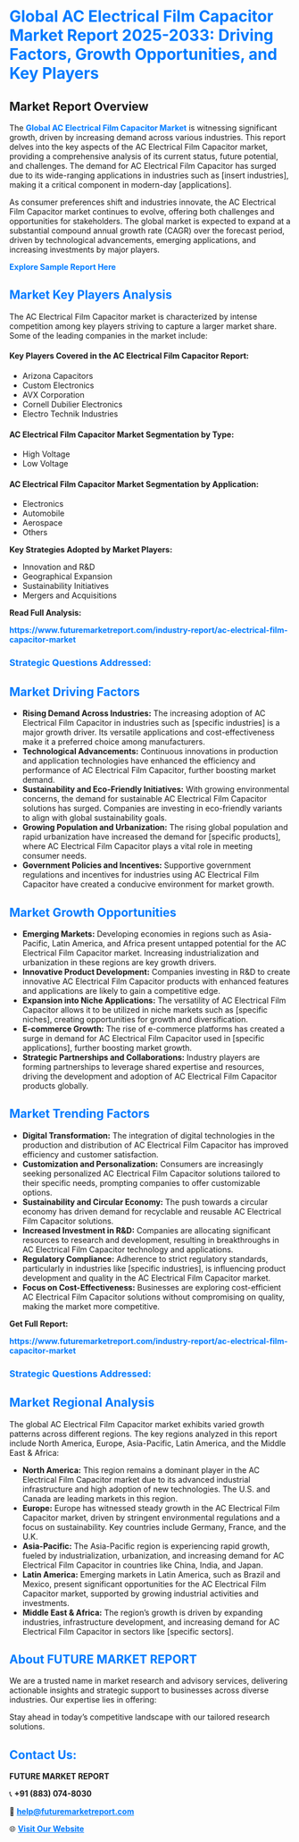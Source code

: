 <h1 style="color: #007BFF;">Global AC Electrical Film Capacitor Market Report 2025-2033: Driving Factors, Growth Opportunities, and Key Players</h1>

<section id="overview">
<h2>Market Report Overview</h2>
<p>The <a href="https://www.futuremarketreport.com/industry-report/ac-electrical-film-capacitor-market" style="color: #007BFF; text-decoration: none;"><strong>Global AC Electrical Film Capacitor Market</strong></a> is witnessing significant growth, driven by increasing demand across various industries. This report delves into the key aspects of the AC Electrical Film Capacitor market, providing a comprehensive analysis of its current status, future potential, and challenges. The demand for AC Electrical Film Capacitor has surged due to its wide-ranging applications in industries such as [insert industries], making it a critical component in modern-day [applications].</p>
<p>As consumer preferences shift and industries innovate, the AC Electrical Film Capacitor market continues to evolve, offering both challenges and opportunities for stakeholders. The global market is expected to expand at a substantial compound annual growth rate (CAGR) over the forecast period, driven by technological advancements, emerging applications, and increasing investments by major players.</p>
</section>

<section id="overview">
<p><a href="https://www.futuremarketreport.com/request-sample/reportId=76225" style="color: #007BFF; text-decoration: none;"><strong>Explore Sample Report Here</strong></a></p>
</section>

<section id="key-players">
<h2 style="color: #007BFF;">Market Key Players Analysis</h2>
<p>The AC Electrical Film Capacitor market is characterized by intense competition among key players striving to capture a larger market share. Some of the leading companies in the market include:</p>
<h4>Key Players Covered in the AC Electrical Film Capacitor Report:</h4>
<ul><li>Arizona Capacitors</li><li>Custom Electronics</li><li>AVX Corporation</li><li>Cornell Dubilier Electronics</li><li>Electro Technik Industries</li></ul>
<h4>AC Electrical Film Capacitor Market Segmentation by Type:</h4>
<ul><li>High Voltage</li><li>Low Voltage</li></ul>

<h4>AC Electrical Film Capacitor Market Segmentation by Application:</h4>
<ul><li>Electronics</li><li>Automobile</li><li>Aerospace</li><li>Others</li></ul>
<p><strong>Key Strategies Adopted by Market Players:</strong></p>
<ul>
<li>Innovation and R&D</li>
<li>Geographical Expansion</li>
<li>Sustainability Initiatives</li>
<li>Mergers and Acquisitions</li>
</ul>
</section>

<section>
<p><strong>Read Full Analysis: </strong></p><a href="https://www.futuremarketreport.com/industry-report/ac-electrical-film-capacitor-market" style="color: #007BFF; text-decoration: none;"><strong>https://www.futuremarketreport.com/industry-report/ac-electrical-film-capacitor-market</strong></a>
<h3 style="color: #007BFF;">Strategic Questions Addressed:</h3>
</section>

<section id="driving-factors">
<h2 style="color: #007BFF;">Market Driving Factors</h2>
<ul>
<li><strong>Rising Demand Across Industries:</strong> The increasing adoption of AC Electrical Film Capacitor in industries such as [specific industries] is a major growth driver. Its versatile applications and cost-effectiveness make it a preferred choice among manufacturers.</li>
<li><strong>Technological Advancements:</strong> Continuous innovations in production and application technologies have enhanced the efficiency and performance of AC Electrical Film Capacitor, further boosting market demand.</li>
<li><strong>Sustainability and Eco-Friendly Initiatives:</strong> With growing environmental concerns, the demand for sustainable AC Electrical Film Capacitor solutions has surged. Companies are investing in eco-friendly variants to align with global sustainability goals.</li>
<li><strong>Growing Population and Urbanization:</strong> The rising global population and rapid urbanization have increased the demand for [specific products], where AC Electrical Film Capacitor plays a vital role in meeting consumer needs.</li>
<li><strong>Government Policies and Incentives:</strong> Supportive government regulations and incentives for industries using AC Electrical Film Capacitor have created a conducive environment for market growth.</li>
</ul>
</section>

<section id="growth-opportunities">
<h2 style="color: #007BFF;">Market Growth Opportunities</h2>
<ul>
<li><strong>Emerging Markets:</strong> Developing economies in regions such as Asia-Pacific, Latin America, and Africa present untapped potential for the AC Electrical Film Capacitor market. Increasing industrialization and urbanization in these regions are key growth drivers.</li>
<li><strong>Innovative Product Development:</strong> Companies investing in R&D to create innovative AC Electrical Film Capacitor products with enhanced features and applications are likely to gain a competitive edge.</li>
<li><strong>Expansion into Niche Applications:</strong> The versatility of AC Electrical Film Capacitor allows it to be utilized in niche markets such as [specific niches], creating opportunities for growth and diversification.</li>
<li><strong>E-commerce Growth:</strong> The rise of e-commerce platforms has created a surge in demand for AC Electrical Film Capacitor used in [specific applications], further boosting market growth.</li>
<li><strong>Strategic Partnerships and Collaborations:</strong> Industry players are forming partnerships to leverage shared expertise and resources, driving the development and adoption of AC Electrical Film Capacitor products globally.</li>
</ul>
</section>

<section id="trending-factors">
<h2 style="color: #007BFF;">Market Trending Factors</h2>
<ul>
<li><strong>Digital Transformation:</strong> The integration of digital technologies in the production and distribution of AC Electrical Film Capacitor has improved efficiency and customer satisfaction.</li>
<li><strong>Customization and Personalization:</strong> Consumers are increasingly seeking personalized AC Electrical Film Capacitor solutions tailored to their specific needs, prompting companies to offer customizable options.</li>
<li><strong>Sustainability and Circular Economy:</strong> The push towards a circular economy has driven demand for recyclable and reusable AC Electrical Film Capacitor solutions.</li>
<li><strong>Increased Investment in R&D:</strong> Companies are allocating significant resources to research and development, resulting in breakthroughs in AC Electrical Film Capacitor technology and applications.</li>
<li><strong>Regulatory Compliance:</strong> Adherence to strict regulatory standards, particularly in industries like [specific industries], is influencing product development and quality in the AC Electrical Film Capacitor market.</li>
<li><strong>Focus on Cost-Effectiveness:</strong> Businesses are exploring cost-efficient AC Electrical Film Capacitor solutions without compromising on quality, making the market more competitive.</li>
</ul>
</section>

<section>
<p><strong>Get Full Report: </strong></p><a href="https://www.futuremarketreport.com/industry-report/ac-electrical-film-capacitor-market" style="color: #007BFF; text-decoration: none;"><strong>https://www.futuremarketreport.com/industry-report/ac-electrical-film-capacitor-market</strong></a>
<h3 style="color: #007BFF;">Strategic Questions Addressed:</h3>
</section>


<section id="regional-analysis">
<h2 style="color: #007BFF;">Market Regional Analysis</h2>
<p>The global AC Electrical Film Capacitor market exhibits varied growth patterns across different regions. The key regions analyzed in this report include North America, Europe, Asia-Pacific, Latin America, and the Middle East & Africa:</p>
<ul>
<li><strong>North America:</strong> This region remains a dominant player in the AC Electrical Film Capacitor market due to its advanced industrial infrastructure and high adoption of new technologies. The U.S. and Canada are leading markets in this region.</li>
<li><strong>Europe:</strong> Europe has witnessed steady growth in the AC Electrical Film Capacitor market, driven by stringent environmental regulations and a focus on sustainability. Key countries include Germany, France, and the U.K.</li>
<li><strong>Asia-Pacific:</strong> The Asia-Pacific region is experiencing rapid growth, fueled by industrialization, urbanization, and increasing demand for AC Electrical Film Capacitor in countries like China, India, and Japan.</li>
<li><strong>Latin America:</strong> Emerging markets in Latin America, such as Brazil and Mexico, present significant opportunities for the AC Electrical Film Capacitor market, supported by growing industrial activities and investments.</li>
<li><strong>Middle East & Africa:</strong> The region’s growth is driven by expanding industries, infrastructure development, and increasing demand for AC Electrical Film Capacitor in sectors like [specific sectors].</li>
</ul>
</section>

<footer>
<h2 style="color: #007BFF;">About FUTURE MARKET REPORT</h2>
<p>We are a trusted name in market research and advisory services, delivering actionable insights and strategic support to businesses across diverse industries. Our expertise lies in offering:</p>

<p>Stay ahead in today’s competitive landscape with our tailored research solutions.</p>

<h2 style="color: #007BFF;">Contact Us:</h2>
<p><strong>FUTURE MARKET REPORT</strong></p>
<p>📞 <strong>+91 (883) 074-8030</strong></p>
<p>📧 <strong><a href="mailto:help@futuremarketreport.com" style="color: #007BFF;">help@futuremarketreport.com</a></strong></p>
<p>🌐 <strong><a href="https://www.futuremarketreport.com/" style="color: #007BFF;">Visit Our Website</a></strong></p>
</footer>
